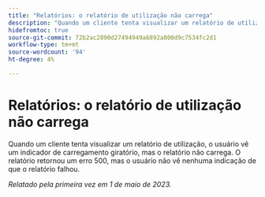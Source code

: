 ```yaml
---
title: "Relatórios: o relatório de utilização não carrega"
description: "Quando um cliente tenta visualizar um relatório de utilização, o usuário vê um indicador de carregamento giratório, mas o relatório não carrega. O relatório retornou um erro 500, mas o usuário não vê nenhuma indicação de que o relatório falhou."
hidefromtoc: true
source-git-commit: 72b2ac2890d27494949a6892a800d9c7534fc2d1
workflow-type: tm+mt
source-wordcount: '94'
ht-degree: 4%

---
```



# Relatórios: o relatório de utilização não carrega

Quando um cliente tenta visualizar um relatório de utilização, o usuário vê um indicador de carregamento giratório, mas o relatório não carrega. O relatório retornou um erro 500, mas o usuário não vê nenhuma indicação de que o relatório falhou.

_Relatado pela primeira vez em 1 de maio de 2023._

